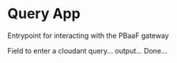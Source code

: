# Query App

Entrypoint for interacting with the PBaaF gateway

Field to enter a cloudant query... output... Done...
